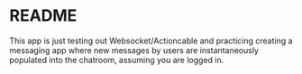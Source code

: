# README

This app is just testing out Websocket/Actioncable and practicing creating a messaging app where new messages by users are instantaneously populated into the chatroom, assuming you are logged in.